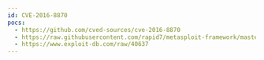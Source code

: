 ```yaml
---
id: CVE-2016-8870
pocs:
  - https://github.com/cved-sources/cve-2016-8870
  - https://raw.githubusercontent.com/rapid7/metasploit-framework/master/modules/auxiliary/admin/http/joomla_registration_privesc.rb
  - https://www.exploit-db.com/raw/40637
---
```

